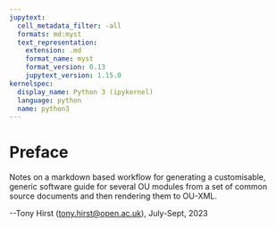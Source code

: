```yaml
---
jupytext:
  cell_metadata_filter: -all
  formats: md:myst
  text_representation:
    extension: .md
    format_name: myst
    format_version: 0.13
    jupytext_version: 1.15.0
kernelspec:
  display_name: Python 3 (ipykernel)
  language: python
  name: python3
---
```


# Preface

Notes on a markdown based workflow for generating a customisable, generic software guide for several OU modules from a set of common source documents and then rendering them to OU-XML.

--Tony Hirst (tony.hirst@open.ac.uk), July-Sept, 2023
